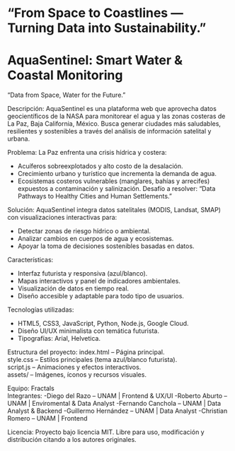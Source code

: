 
# “From Space to Coastlines — Turning Data into Sustainability.” #
# AquaSentinel: Smart Water & Coastal Monitoring  
“Data from Space, Water for the Future.”

Descripción:
AquaSentinel es una plataforma web que aprovecha datos geocientíficos de la NASA para monitorear el agua y las zonas costeras de La Paz, Baja California, México. Busca generar ciudades más saludables, resilientes y sostenibles a través del análisis de información satelital y urbana.

Problema:
La Paz enfrenta una crisis hídrica y costera:
- Acuíferos sobreexplotados y alto costo de la desalación.
- Crecimiento urbano y turístico que incrementa la demanda de agua.
- Ecosistemas costeros vulnerables (manglares, bahías y arrecifes) expuestos a contaminación y salinización.
Desafío a resolver: “Data Pathways to Healthy Cities and Human Settlements.”

Solución:
AquaSentinel integra datos satelitales (MODIS, Landsat, SMAP) con visualizaciones interactivas para:
- Detectar zonas de riesgo hídrico o ambiental.
- Analizar cambios en cuerpos de agua y ecosistemas.
- Apoyar la toma de decisiones sostenibles basadas en datos.

Características:
- Interfaz futurista y responsiva (azul/blanco).
- Mapas interactivos y panel de indicadores ambientales.
- Visualización de datos en tiempo real.
- Diseño accesible y adaptable para todo tipo de usuarios.

Tecnologías utilizadas:
- HTML5, CSS3, JavaScript, Python, Node.js, Google Cloud.
- Diseño UI/UX minimalista con temática futurista.
- Tipografías: Arial, Helvetica.

Estructura del proyecto:
index.html – Página principal.  
style.css – Estilos principales (tema azul/blanco futurista).  
script.js – Animaciones y efectos interactivos.  
assets/ – Imágenes, íconos y recursos visuales.

Equipo: Fractals  
Integrantes:
-Diego del Razo – UNAM | Frontend & UX/UI
-Roberto Aburto – UNAM | Enviromental & Data Analyst
-Fernando Canchola – UNAM | Data Analyst & Backend
-Guillermo Hernández – UNAM | Data Analyst
-Christian Romero – UNAM | Frontend


Licencia:
Proyecto bajo licencia MIT. Libre para uso, modificación y distribución citando a los autores originales.

